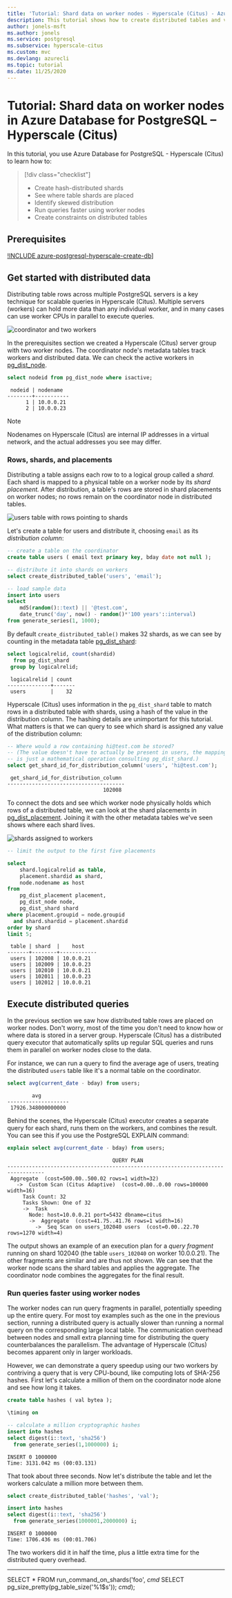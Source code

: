 ```yaml
---
title: 'Tutorial: Shard data on worker nodes - Hyperscale (Citus) - Azure Database for PostgreSQL'
description: This tutorial shows how to create distributed tables and visualize how their data is distributed with Azure Database for PostgreSQL Hyperscale (Citus).
author: jonels-msft
ms.author: jonels
ms.service: postgresql
ms.subservice: hyperscale-citus
ms.custom: mvc
ms.devlang: azurecli
ms.topic: tutorial
ms.date: 11/25/2020
---
```


# Tutorial: Shard data on worker nodes in Azure Database for PostgreSQL – Hyperscale (Citus)

In this tutorial, you use Azure Database for PostgreSQL - Hyperscale (Citus) to learn how to:

> [!div class="checklist"]
> * Create hash-distributed shards
> * See where table shards are placed
> * Identify skewed distribution
> * Run queries faster using worker nodes
> * Create constraints on distributed tables

## Prerequisites

[!INCLUDE azure-postgresql-hyperscale-create-db](../../includes/azure-postgresql-hyperscale-create-db.md)]

## Get started with distributed data

Distributing table rows across multiple PostgreSQL servers is a key technique
for scalable queries in Hyperscale (Citus). Multiple servers (workers) can hold
more data than any individual worker, and in many cases can use worker CPUs in
parallel to execute queries.

![coordinator and two workers](tutorial-hyperscale-shard/nodes.png)

In the prerequisites section we created a Hyperscale (Citus) server group with
two worker nodes. The coordinator node's metadata tables track workers and
distributed data. We can check the active workers in
[pg_dist_node](reference-hyperscale-metadata.md#worker-node-table).

```sql
select nodeid from pg_dist_node where isactive;
```
```
 nodeid | nodename
--------+-----------
      1 | 10.0.0.21
      2 | 10.0.0.23
```

> [!NOTE]
> Nodenames on Hyperscale (Citus) are internal IP addresses in a virtual
> network, and the actual addresses you see may differ.

### Rows, shards, and placements

Distributing a table assigns each row to to a logical group called a *shard.*
Each shard is mapped to a physical table on a worker node by its *shard
placement.* After distribution, a table's rows are stored in shard placements
on worker nodes; no rows remain on the coordinator node in distributed tables.

![users table with rows pointing to shards](tutorial-hyperscale-shard/table.png)

Let's create a table for users and distribute it, choosing `email` as its
*distribution column*:

```sql
-- create a table on the coordinator
create table users ( email text primary key, bday date not null );

-- distribute it into shards on workers
select create_distributed_table('users', 'email');

-- load sample data
insert into users
select
	md5(random()::text) || '@test.com',
	date_trunc('day', now() - random()*'100 years'::interval)
from generate_series(1, 1000);
```

By default `create_distributed_table()` makes 32 shards, as we can see by
counting in the metadata table
[pg_dist_shard](reference-hyperscale-metadata.md#shard-table):

```sql
select logicalrelid, count(shardid)
  from pg_dist_shard
 group by logicalrelid;
```
```
 logicalrelid | count
--------------+-------
 users        |    32
```

Hyperscale (Citus) uses information in the `pg_dist_shard` table to match rows
in a distributed table with shards, using a hash of the value in the
distribution column. The hashing details are unimportant for this tutorial.
What matters is that we can query to see which shard is assigned any value of
the distribution column:

```sql
-- Where would a row containing hi@test.com be stored?
-- (The value doesn't have to actually be present in users, the mapping
-- is just a mathematical operation consulting pg_dist_shard.)
select get_shard_id_for_distribution_column('users', 'hi@test.com');
```
```
 get_shard_id_for_distribution_column
--------------------------------------
                               102008
```

To connect the dots and see which worker node physically holds which rows of a
distributed table, we can look at the shard placements in
[pg_dist_placement](reference-hyperscale-metadata.md#shard-placement-table).
Joining it with the other metadata tables we've seen shows where each shard
lives.

![shards assigned to workers](tutorial-hyperscale-shard/shard-placement.png)

```sql
-- limit the output to the first five placements

select
	shard.logicalrelid as table,
	placement.shardid as shard,
	node.nodename as host
from
	pg_dist_placement placement,
	pg_dist_node node,
	pg_dist_shard shard
where placement.groupid = node.groupid
  and shard.shardid = placement.shardid
order by shard
limit 5;
```
```
 table | shard  |    host
-------+--------+------------
 users | 102008 | 10.0.0.21
 users | 102009 | 10.0.0.23
 users | 102010 | 10.0.0.21
 users | 102011 | 10.0.0.23
 users | 102012 | 10.0.0.21
```

## Execute distributed queries

In the previous section we saw how distributed table rows are placed on worker
nodes. Don't worry, most of the time you don't need to know how or where data
is stored in a server group. Hyperscale (Citus) has a distributed query
executor that automatically splits up regular SQL queries and runs them in
parallel on worker nodes close to the data.

For instance, we can run a query to find the average age of users, treating the
distributed `users` table like it's a normal table on the coordinator.

```sql
select avg(current_date - bday) from users;
```
```
        avg
--------------------
 17926.348000000000
```

Behind the scenes, the Hyperscale (Citus) executor creates a separate query for
each shard, runs them on the workers, and combines the result. You can see this
if you use the PostgreSQL EXPLAIN command:

```sql
explain select avg(current_date - bday) from users;
```
```
                                  QUERY PLAN
----------------------------------------------------------------------------------
 Aggregate  (cost=500.00..500.02 rows=1 width=32)
   ->  Custom Scan (Citus Adaptive)  (cost=0.00..0.00 rows=100000 width=16)
     Task Count: 32
     Tasks Shown: One of 32
     ->  Task
       Node: host=10.0.0.21 port=5432 dbname=citus
       ->  Aggregate  (cost=41.75..41.76 rows=1 width=16)
         ->  Seq Scan on users_102040 users  (cost=0.00..22.70 rows=1270 width=4)
```

The output shows an example of an execution plan for a *query fragment* running
on shard 102040 (the table `users_102040` on worker 10.0.0.21). The other
fragments are similar and are thus not shown. We can see that the worker node
scans the shard tables and applies the aggregate. The coordinator node combines
the aggregates for the final result.

### Run queries faster using worker nodes

The worker nodes can run query fragments in parallel, potentially speeding up
the entire query. For most toy examples such as the one in the previous
section, running a distributed query is actually slower than running a normal
query on the corresponding large local table.  The communication overhead
between nodes and small extra planning time for distributing the query
counterbalances the parallelism. The advantage of Hyperscale (Citus) becomes
apparent only in larger workloads.

However, we can demonstrate a query speedup using our two workers by contriving
a query that is very CPU-bound, like computing lots of SHA-256 hashes. First
let's calculate a million of them on the coordinator node alone and see how
long it takes.

```sql
create table hashes ( val bytea );

\timing on

-- calculate a million cryptographic hashes
insert into hashes
select digest(i::text, 'sha256')
  from generate_series(1,1000000) i;
```
```
INSERT 0 1000000
Time: 3131.042 ms (00:03.131)
```

That took about three seconds. Now let's distribute the table and let the
workers calculate a million more between them.

```sql
select create_distributed_table('hashes', 'val');

insert into hashes
select digest(i::text, 'sha256')
  from generate_series(1000001,2000000) i;
```
```
INSERT 0 1000000
Time: 1706.436 ms (00:01.706)
```

The two workers did it in half the time, plus a little extra time for the
distributed query overhead.


--------------------------------------------------------

SELECT *
FROM run_command_on_shards('foo', $cmd$
  SELECT pg_size_pretty(pg_table_size('%1$s'));
$cmd$);
